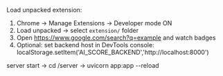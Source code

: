 Load unpacked extension:
1) Chrome → Manage Extensions → Developer mode ON
2) Load unpacked → select `extension/` folder
3) Open https://www.google.com/search?q=example and watch badges
4) Optional: set backend host in DevTools console:
localStorage.setItem('AI_SCORE_BACKEND','http://localhost:8000')

server start -> cd /server -> uvicorn app:app --reload
